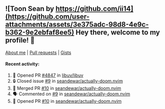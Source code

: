 ## ![Toon Sean by https://github.com/ii14](https://github.com/user-attachments/assets/3e375adc-98d8-4e9c-b362-9e2ebfaf8ee5) Hey there, welcome to my profile! 👋

[About me](https://seandewar.github.io/)
 | [Pull requests](https://github.com/search?p=1&q=author%3Aseandewar+is%3Apr)
 | [Gists](https://gist.github.com/seandewar)

#### Recent activity:

<!--START_SECTION:activity-->
1. 💪 Opened PR [#4847](https://github.com/libuv/libuv/pull/4847) in [libuv/libuv](https://github.com/libuv/libuv)
2. 🔒 Closed issue [#9](https://github.com/seandewar/actually-doom.nvim/issues/9) in [seandewar/actually-doom.nvim](https://github.com/seandewar/actually-doom.nvim)
3. 🎉 Merged PR [#10](https://github.com/seandewar/actually-doom.nvim/pull/10) in [seandewar/actually-doom.nvim](https://github.com/seandewar/actually-doom.nvim)
4. 🗣 Commented on [#9](https://github.com/seandewar/actually-doom.nvim/issues/9#issuecomment-3124748497) in [seandewar/actually-doom.nvim](https://github.com/seandewar/actually-doom.nvim)
5. 💪 Opened PR [#10](https://github.com/seandewar/actually-doom.nvim/pull/10) in [seandewar/actually-doom.nvim](https://github.com/seandewar/actually-doom.nvim)
<!--END_SECTION:activity-->
